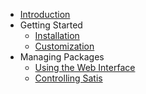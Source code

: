 - [Introduction](introduction.md)
- Getting Started
    - [Installation](getting-started/installation.md)
    - [Customization](getting-started/customizing.md)
- Managing Packages
    - [Using the Web Interface](managing-packages/web-interface.md)
    - [Controlling Satis](managing-packages/satis-configuration.md)
